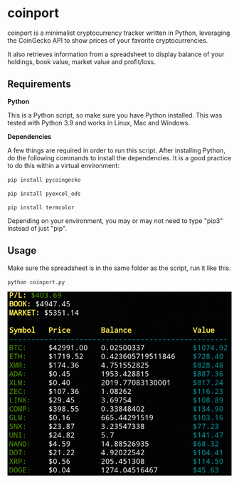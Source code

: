 # coinport
coinport is a minimalist cryptocurrency tracker written in Python, leveraging the CoinGecko API to show prices of your favorite cryptocurrencies.

It also retrieves information from a spreadsheet to display balance of your holdings, book value, market value and profit/loss.

## Requirements

**Python**

This is a Python script, so make sure you have Python installed. This was tested with Python 3.9 and works in Linux, Mac and Windows.

**Dependencies**

A few things are required in order to run this script. After installing Python, do the following commands to install the dependencies. It is a good practice to do this within a virtual environment:

`pip install pycoingecko`

`pip install pyexcel_ods`

`pip install termcolor`

Depending on your environment, you may or may not need to type "pip3" instead of just "pip".

## Usage

Make sure the spreadsheet is in the same folder as the script, run it like this: 

`python coinport.py`


![](https://github.com/zcyph/coinport/blob/main/screenshot.png)

